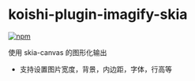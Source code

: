 # koishi-plugin-imagify-skia

[![npm](https://img.shields.io/npm/v/koishi-plugin-imagify-skia?style=flat-square)](https://www.npmjs.com/package/koishi-plugin-imagify-skia)

使用 skia-canvas 的图形化输出

- 支持设置图片宽度，背景，内边距，字体，行高等
